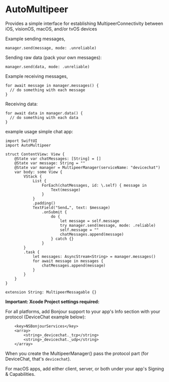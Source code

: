 # AutoMultipeer

Provides a simple interface for establishing MultipeerConnectivity between iOS, visionOS, macOS, and/or tvOS devices

Example sending messages,
```
manager.send(message, mode: .unreliable)
```

Sending raw data (pack your own messages):
```
manager.send(data, mode: .unreliable)
```

Example receiving messages,
```
for await message in manager.messages() {
  // do something with each message
}
```

Receiving data:
```
for await data in manager.data() {
  // do something with each data
}
```

example usage simple chat app:
```
import SwiftUI
import AutoMultipeer

struct ContentView: View {
    @State var chatMessages: [String] = []
    @State var message: String = ""
    @State var manager = MultipeerManager(serviceName: "devicechat")
    var body: some View {
        VStack {
            List {
                ForEach(chatMessages, id: \.self) { message in
                    Text(message)
                }
            }
            .padding()
            TextField("Send…", text: $message)
                .onSubmit {
                    do {
                        let message = self.message
                        try manager.send(message, mode: .reliable)
                        self.message = ""
                        chatMessages.append(message)
                    } catch {}
                }
        }
        .task {
            let messages: AsyncStream<String> = manager.messages()
            for await message in messages {
                chatMessages.append(message)
            }
        }
    }
}

extension String: MultipeerMessagable {}
```

**Important: Xcode Project settings required:**

For all platforms, add Bonjour support to your app's Info section with your protocol (DeviceChat example below):
```
	<key>NSBonjourServices</key>
	<array>
		<string>_devicechat._tcp</string>
		<string>_devicechat._udp</string>
	</array>
```

When you create the MultipeerManager() pass the protocol part (for DeviceChat, that's `devicechat`).

For macOS apps, add either client, server, or both under your app's Signing & Capabilities.
